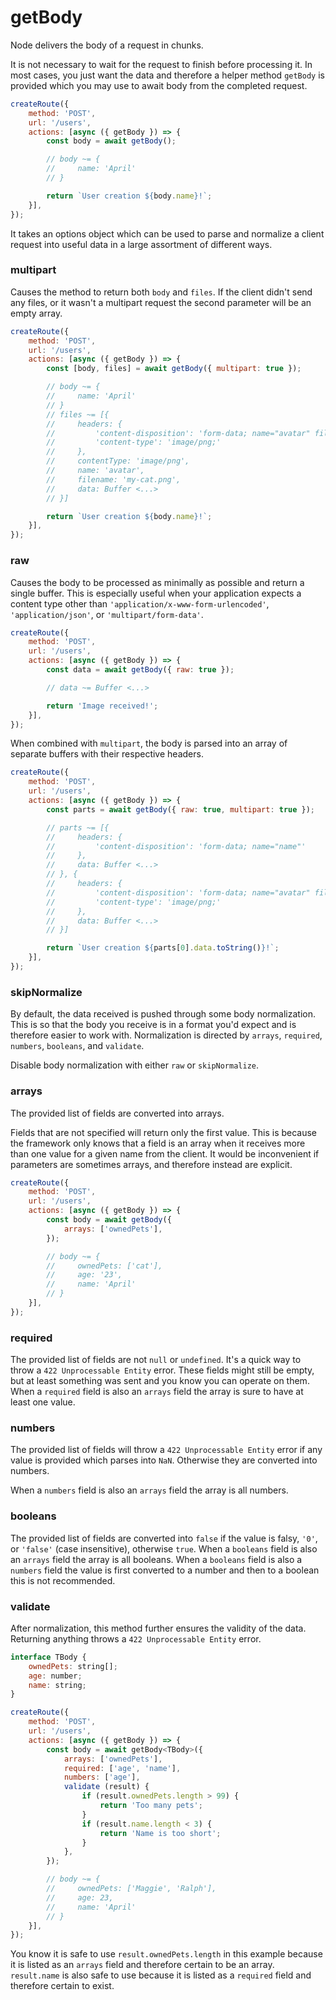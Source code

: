 # getBody

Node delivers the body of a request in chunks.

It is not necessary to wait for the request to finish before processing it. In most cases, you just want the data and therefore a helper method `getBody` is provided which you may use to await body from the completed request.

```javascript
createRoute({
    method: 'POST',
    url: '/users',
    actions: [async ({ getBody }) => {
        const body = await getBody();

        // body ~= {
        //     name: 'April'
        // }

        return `User creation ${body.name}!`;
    }],
});
```

It takes an options object which can be used to parse and normalize a client request into useful data in a large assortment of different ways.

### multipart

Causes the method to return both `body` and `files`. If the client didn't send any files, or it wasn't a multipart request the second parameter will be an empty array.

```javascript
createRoute({
    method: 'POST',
    url: '/users',
    actions: [async ({ getBody }) => {
        const [body, files] = await getBody({ multipart: true });

        // body ~= {
        //     name: 'April'
        // }
        // files ~= [{
        //     headers: {
        //         'content-disposition': 'form-data; name="avatar" filename="my-cat.png"',
        //         'content-type': 'image/png;'
        //     },
        //     contentType: 'image/png',
        //     name: 'avatar',
        //     filename: 'my-cat.png',
        //     data: Buffer <...>
        // }]

        return `User creation ${body.name}!`;
    }],
});
```

### raw

Causes the body to be processed as minimally as possible and return a single buffer. This is especially useful when your application expects a content type other than `'application/x-www-form-urlencoded'`, `'application/json'`, or `'multipart/form-data'`.

```javascript
createRoute({
    method: 'POST',
    url: '/users',
    actions: [async ({ getBody }) => {
        const data = await getBody({ raw: true });

        // data ~= Buffer <...>

        return 'Image received!';
    }],
});
```

When combined with `multipart`, the body is parsed into an array of separate buffers with their respective headers.

```javascript
createRoute({
    method: 'POST',
    url: '/users',
    actions: [async ({ getBody }) => {
        const parts = await getBody({ raw: true, multipart: true });

        // parts ~= [{
        //     headers: {
        //         'content-disposition': 'form-data; name="name"'
        //     },
        //     data: Buffer <...>
        // }, {
        //     headers: {
        //         'content-disposition': 'form-data; name="avatar" filename="my-cat.png"',
        //         'content-type': 'image/png;'
        //     },
        //     data: Buffer <...>
        // }]

        return `User creation ${parts[0].data.toString()}!`;
    }],
});
```

### skipNormalize

By default, the data received is pushed through some body normalization. This is so that the body you receive is in a format you'd expect and is therefore easier to work with. Normalization is directed by `arrays`, `required`, `numbers`, `booleans`, and `validate`.

Disable body normalization with either `raw` or `skipNormalize`.

### arrays

The provided list of fields are converted into arrays.

Fields that are not specified will return only the first value. This is because the framework only knows that a field is an array when it receives more than one value for a given name from the client. It would be inconvenient if parameters are sometimes arrays, and therefore instead are explicit.

```javascript
createRoute({
    method: 'POST',
    url: '/users',
    actions: [async ({ getBody }) => {
        const body = await getBody({
            arrays: ['ownedPets'],
        });

        // body ~= {
        //     ownedPets: ['cat'],
        //     age: '23',
        //     name: 'April'
        // }
    }],
});
```

### required

The provided list of fields are not `null` or `undefined`. It's a quick way to throw a `422 Unprocessable Entity` error. These fields might still be empty, but at least something was sent and you know you can operate on them. When a `required` field is also an `arrays` field the array is sure to have at least one value.

### numbers

The provided list of fields will throw a `422 Unprocessable Entity` error if any value is provided which parses into `NaN`. Otherwise they are converted into numbers.

When a `numbers` field is also an `arrays` field the array is all numbers.

### booleans

The provided list of fields are converted into `false` if the value is falsy, `'0'`, or `'false'` (case insensitive), otherwise `true`. When a `booleans` field is also an `arrays` field the array is all booleans. When a `booleans` field is also a `numbers` field the value is first converted to a number and then to a boolean this is not recommended.

### validate

After normalization, this method further ensures the validity of the data. Returning anything throws a `422 Unprocessable Entity` error.

```javascript
interface TBody {
    ownedPets: string[];
    age: number;
    name: string;
}

createRoute({
    method: 'POST',
    url: '/users',
    actions: [async ({ getBody }) => {
        const body = await getBody<TBody>({
            arrays: ['ownedPets'],
            required: ['age', 'name'],
            numbers: ['age'],
            validate (result) {
                if (result.ownedPets.length > 99) {
                    return 'Too many pets';
                }
                if (result.name.length < 3) {
                    return 'Name is too short';
                }
            },
        });

        // body ~= {
        //     ownedPets: ['Maggie', 'Ralph'],
        //     age: 23,
        //     name: 'April'
        // }
    }],
});
```

You know it is safe to use `result.ownedPets.length` in this example because it is listed as an `arrays` field and therefore certain to be an array. `result.name` is also safe to use because it is listed as a `required` field and therefore certain to exist.
